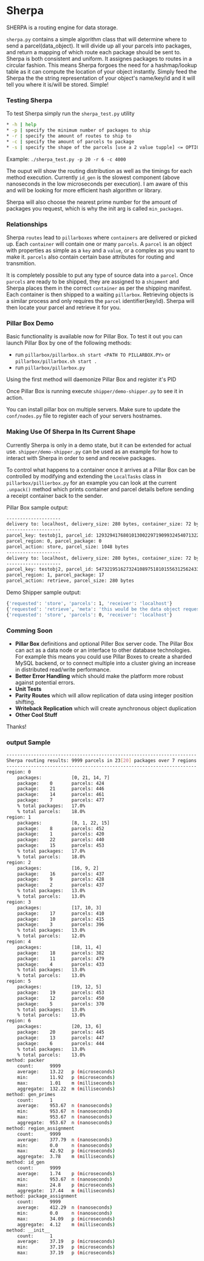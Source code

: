 # Sherpa
SHERPA is a routing engine for data storage.

`sherpa.py` contains a simple algorithm class that will determine where to send a parcel(data_object). It will divide up all your parcels into packages, and return a mapping of which route each package should be sent to. Sherpa is both consistent and uniform. It assignes packages to routes in a circular fashion. This means Sherpa forgoes the need for a hashmap/lookup table as it can compute the location of your object instantly. Simply feed the Sherpa the the string representation of your object's name/key/id and it will tell you where it is/will be stored. Simple!

### Testing Sherpa
To test Sherpa simply run the `sherpa_test.py` utility
```bash
* -h | help
* -p | specify the minimum number of packages to ship
* -r | specify the amount of routes to ship to
* -c | specify the amount of parcels to package
* -s | specify the shape of the parcels [use a 2 value tupple] <= OPTIONAL
```
Example: `./sherpa_test.py -p 20 -r 6 -c 4000`

The ouput will show the routing distribution as well as the timings for each method execution. Currently `id_gen` is the slowest component (above nanoseconds in the low microseconds per execution). I am aware of this and will be looking for more efficient hash algorithm or library.

Sherpa will also choose the nearest prime number for the amount of packages you request, which is why the init arg is called `min_packages`.

### Relationships
Sherpa `routes` lead to `pillarboxes` where `containers` are delivered or picked up. Each `container` will contain one or many `parcels`. A `parcel` is an object with properties as simple as a `key` and a `value`, or a complex as you want to make it. `parcels` also contain certain base attributes for routing and transmition.

It is completely possible to put any type of source data into a `parcel`. Once `parcels` are ready to be shipped, they are assigned to a `shipment` and Sherpa places them in the correct `container` as per the shipping manifest. Each container is then shipped to a waiting `pillarbox`. Retrieving objects is a similar process and only requires the `parcel` identifier(key/id). Sherpa will then locate your parcel and retrieve it for you.

### Pillar Box Demo
Basic functionality is available now for Pillar Box. To test it out you can launch Pillar Box by one of the following methods:
* run `pillarbox/pillarbox.sh start <PATH TO PILLARBOX.PY>` or `pillarbox/pillarbox.sh start .`
* run `pillarbox/pillarbox.py`

Using the first method will daemonize Pillar Box and register it's PID

Once Pillar Box is running execute `shipper/demo-shipper.py` to see it in action.

You can install pillar box on multiple servers. Make sure to update the `conf/nodes.py` file to register each of your servers hostnames.

### Making Use Of Sherpa In Its Current Shape
Currently Sherpa is only in a demo state, but it can be extended for actual use. `shipper/demo-shipper.py` can be used as an example for how to interact with Sherpa in order to send and receive packages.

To control what happens to a container once it arrives at a Pillar Box can be controlled by modifying and extending the `LocalTasks` class in `pillarbox/pillierbox.py` for an example you can look at the current `.unpack()` method which prints container and parcel details before sending a receipt container back to the sender.

Pillar Box sample output:
```bash
--------------------
delivery to: localhost, delivery_size: 280 bytes, container_size: 72 bytes, compressed_size: 291
--------------------
parcel_key: testobj1, parcel_id: 1293294176801013002297190993245407132226136516837
parcel_region: 0, parcel_package: 0
parcel_action: store, parcel_size: 1048 bytes
--------------------
delivery to: localhost, delivery_size: 280 bytes, container_size: 72 bytes, compressed_size: 282
--------------------
parcel_key: testobj2, parcel_id: 547321951627324108975181015563125624335359999533
parcel_region: 1, parcel_package: 17
parcel_action: retrieve, parcel_size: 280 bytes
```

Demo Shipper sample output:
```bash
{'requested': 'store', 'parcels': 1, 'receiver': 'localhost'}
{'requested': 'retrieve', 'meta': 'this would be the data object requested', 'receiver': 'localhost'}
{'requested': 'store', 'parcels': 0, 'receiver': 'localhost'}
```

### Comming Soon

* **Pillar Box** definitions and optional Piller Box server code. The Pillar Box can act as a data node or an interface to other database technologies. For example this means you could use Pillar Boxes to create a sharded MySQL backend, or to connect multiple <popular noSQL databases> into a cluster giving an increase in distributed read/write performance.
* **Better Error Handling** which should make the platform more robust against potential errors.
* **Unit Tests**
* **Parity Routes** which will allow replication of data using integer position shifting.
* **Writeback Replication** which will create aynchronous object duplication
* **Other Cool Stuff**

Thanks!

### output Sample
```bash
----------------------------------------------------------------------
Sherpa routing results: 9999 parcels in 23[20] packages over 7 regions
----------------------------------------------------------------------
region: 0
	packages:		    [0, 21, 14, 7]
	package:	0	    parcels: 424
	package:	21	    parcels: 446
	package:	14	    parcels: 461
	package:	7	    parcels: 477
	% total packages:	17.0%
	% total parcels:	18.0%
region: 1
	packages:		    [8, 1, 22, 15]
	package:	8	    parcels: 452
	package:	1	    parcels: 420
	package:	22	    parcels: 440
	package:	15	    parcels: 453
	% total packages:	17.0%
	% total parcels:	18.0%
region: 2
	packages:		    [16, 9, 2]
	package:	16	    parcels: 437
	package:	9	    parcels: 428
	package:	2	    parcels: 437
	% total packages:	13.0%
	% total parcels:	13.0%
region: 3
	packages:		    [17, 10, 3]
	package:	17	    parcels: 410
	package:	10	    parcels: 415
	package:	3	    parcels: 396
	% total packages:	13.0%
	% total parcels:	12.0%
region: 4
	packages:		    [18, 11, 4]
	package:	18	    parcels: 382
	package:	11	    parcels: 479
	package:	4	    parcels: 433
	% total packages:	13.0%
	% total parcels:	13.0%
region: 5
	packages:		    [19, 12, 5]
	package:	19	    parcels: 453
	package:	12	    parcels: 450
	package:	5	    parcels: 370
	% total packages:	13.0%
	% total parcels:	13.0%
region: 6
	packages:		    [20, 13, 6]
	package:	20	    parcels: 445
	package:	13	    parcels: 447
	package:	6	    parcels: 444
	% total packages:	13.0%
	% total parcels:	13.0%
method:	packer
	count:		9999
	average:	13.22	p (microseconds)
	min:		11.92	p (microseconds)
	max:		1.01	m (milliseconds)
	aggregate:	132.22	m (milliseconds)
method:	gen_primes
	count:		1
	average:	953.67	n (nanoseconds)
	min:		953.67	n (nanoseconds)
	max:		953.67	n (nanoseconds)
	aggregate:	953.67	n (nanoseconds)
method:	region_assignment
	count:		9999
	average:	377.79	n (nanoseconds)
	min:		0.0	    n (nanoseconds)
	max:		42.92	p (microseconds)
	aggregate:	3.78	m (milliseconds)
method:	id_gen
	count:		9999
	average:	1.74	p (microseconds)
	min:		953.67	n (nanoseconds)
	max:		24.8	p (microseconds)
	aggregate:	17.44	m (milliseconds)
method:	package_assignment
	count:		9999
	average:	412.29	n (nanoseconds)
	min:		0.0	    n (nanoseconds)
	max:		34.09	p (microseconds)
	aggregate:	4.12	m (milliseconds)
method:	__init__
	count:		1
	average:	37.19	p (microseconds)
	min:		37.19	p (microseconds)
	max:		37.19	p (microseconds)
```
